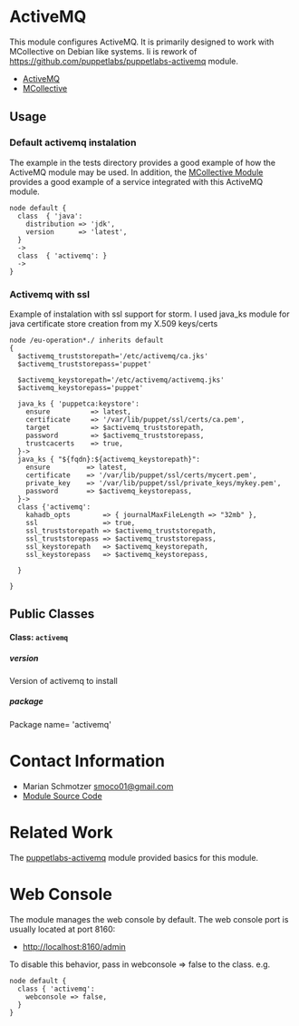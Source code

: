 # ActiveMQ #

This module configures ActiveMQ.  It is primarily designed to work with
MCollective on Debian like systems. Ii is rework of https://github.com/puppetlabs/puppetlabs-activemq 
module.

 * [ActiveMQ](http://activemq.apache.org/)
 * [MCollective](http://www.puppetlabs.com/mcollective/introduction/)

## Usage

### Default activemq instalation

The example in the tests directory provides a good example of how the ActiveMQ
module may be used.  In addition, the [MCollective
Module](http://forge.puppetlabs.com/puppetlabs/mcollective) provides a good
example of a service integrated with this ActiveMQ module.

    node default {
      class  { 'java':
        distribution => 'jdk',
        version      => 'latest',
      }
      ->
      class  { 'activemq': }
      ->
    }

### Activemq with ssl 
Example of instalation with ssl support for storm.
I used java_ks module for java certificate store creation from my X.509 keys/certs

```
node /eu-operation*./ inherits default
{
  $activemq_truststorepath='/etc/activemq/ca.jks'
  $activemq_truststorepass='puppet'

  $activemq_keystorepath='/etc/activemq/activemq.jks'
  $activemq_keystorepass='puppet'

  java_ks { 'puppetca:keystore':
    ensure          => latest,
    certificate     => '/var/lib/puppet/ssl/certs/ca.pem',
    target          => $activemq_truststorepath,
    password        => $activemq_truststorepass,
    trustcacerts    => true,
  }->
  java_ks { "${fqdn}:${activemq_keystorepath}":
    ensure         => latest,
    certificate    => '/var/lib/puppet/ssl/certs/mycert.pem',
    private_key    => '/var/lib/puppet/ssl/private_keys/mykey.pem',
    password       => $activemq_keystorepass,
  }->
  class {'activemq':
    kahadb_opts        => { journalMaxFileLength => "32mb" },
    ssl                => true,
    ssl_truststorepath => $activemq_truststorepath,
    ssl_truststorepass => $activemq_truststorepass,
    ssl_keystorepath   => $activemq_keystorepath,
    ssl_keystorepass   => $activemq_keystorepass,

  }

}
```

## Public Classes

#### Class: `activemq`
  
##### version
Version of activemq to install 

##### package
Package name= 'activemq'



# Contact Information #

 * Marian Schmotzer <smoco01@gmail.com>
 * [Module Source Code](https://github.com/puppetlabs/puppetlabs-activemq)

# Related Work #

The [puppetlabs-activemq](https://github.com/puppetlabs/puppetlabs-activemq) module
provided basics for this module.

# Web Console #

The module manages the web console by default.  The web console port is usually
located at port 8160:

 * [http://localhost:8160/admin](http://localhost:8160/admin)

To disable this behavior, pass in webconsole => false to the class.  e.g.

    node default {
      class { 'activemq':
        webconsole => false,
      }
    }

